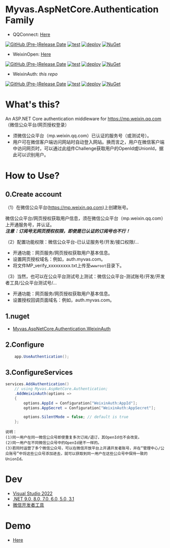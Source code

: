 # Myvas.AspNetCore.Authentication Family

* QQConnect: [Here](https://github.com/myvas/AspNetCore.Authentication.QQConnect)

[![GitHub (Pre-)Release Date](https://img.shields.io/github/release-date-pre/myvas/AspNetCore.Authentication.QQConnect?label=github)](https://github.com/myvas/AspNetCore.Authentication.QQConnect)
[![test](https://github.com/myvas/AspNetCore.Authentication.QQConnect/actions/workflows/dotnet.yml/badge.svg)](https://github.com/myvas/AspNetCore.Authentication.QQConnect/actions)
[![deploy](https://github.com/myvas/AspNetCore.Authentication.QQConnect/actions/workflows/nuget.yml/badge.svg)](https://github.com/myvas/AspNetCore.Authentication.QQConnect/actions)
[![NuGet](https://img.shields.io/nuget/v/Myvas.AspNetCore.Authentication.QQConnect.svg)](https://www.nuget.org/packages/Myvas.AspNetCore.Authentication.QQConnect)

* WeixinOpen: [Here](https://github.com/myvas/AspNetCore.Authentication.WeixinOpen)

[![GitHub (Pre-)Release Date](https://img.shields.io/github/release-date-pre/myvas/AspNetCore.Authentication.WeixinOpen?label=github)](https://github.com/myvas/AspNetCore.Authentication.WeixinOpen)
[![test](https://github.com/myvas/AspNetCore.Authentication.WeixinOpen/actions/workflows/dotnet.yml/badge.svg)](https://github.com/myvas/AspNetCore.Authentication.WeixinOpen/actions)
[![deploy](https://github.com/myvas/AspNetCore.Authentication.WeixinOpen/actions/workflows/nuget.yml/badge.svg)](https://github.com/myvas/AspNetCore.Authentication.WeixinOpen/actions)
[![NuGet](https://img.shields.io/nuget/v/Myvas.AspNetCore.Authentication.WeixinOpen.svg)](https://www.nuget.org/packages/Myvas.AspNetCore.Authentication.WeixinOpen)

* WeixinAuth: _this repo_

[![GitHub (Pre-)Release Date](https://img.shields.io/github/release-date-pre/myvas/AspNetCore.Authentication.WeixinAuth?label=github)](https://github.com/myvas/AspNetCore.Authentication.WeixinAuth)
[![test](https://github.com/myvas/AspNetCore.Authentication.WeixinAuth/actions/workflows/dotnet.yml/badge.svg)](https://github.com/myvas/AspNetCore.Authentication.WeixinAuth/actions)
[![deploy](https://github.com/myvas/AspNetCore.Authentication.WeixinAuth/actions/workflows/nuget.yml/badge.svg)](https://github.com/myvas/AspNetCore.Authentication.WeixinAuth/actions)
[![NuGet](https://img.shields.io/nuget/v/Myvas.AspNetCore.Authentication.WeixinAuth.svg)](https://www.nuget.org/packages/Myvas.AspNetCore.Authentication.WeixinAuth)


# What's this?
An ASP.NET Core authentication middleware for https://mp.weixin.qq.com （微信公众平台/网页授权登录）
* 须微信公众平台（mp.weixin.qq.com）已认证的服务号（或测试号）。
* 用户可在微信客户端访问网站时自动登入网站。换而言之，用户在微信客户端中访问网页时，可以通过此组件Challenge获取用户的OpenId或UnionId，据此可以识别用户。

# How to Use?
## 0.Create account
（1）在微信公众平台(https://mp.weixin.qq.com)上创建账号。

微信公众平台/网页授权获取用户信息，须在微信公众平台（mp.weixin.qq.com）上开通服务号，并认证。  
___注意：订阅号无网页授权权限，即使是已认证的订阅号也不行！___

（2）配置功能权限：微信公众平台-已认证服务号/开发/接口权限/...
- 开通功能：网页服务/网页授权获取用户基本信息。
- 设置网页授权域名：例如，auth.myvas.com。
- 将文件MP_verify_xxxxxxxxx.txt上传至`wwwroot`目录下。

（3）当然，也可以在公众平台测试号上测试：微信公众平台-测试账号/开发/开发者工具/公众平台测试号/...
- 开通功能：网页服务/网页授权获取用户基本信息。
- 设置授权回调页面域名：例如，auth.myvas.com。

## 1.nuget
* [Myvas.AspNetCore.Authentication.WeixinAuth](https://www.nuget.org/packages/Myvas.AspNetCore.Authentication.WeixinAuth)

## 2.Configure
```csharp
    app.UseAuthentication();
```


## 3.ConfigureServices
```csharp
services.AddAuthentication()
    // using Myvas.AspNetCore.Authentication;
    .AddWeixinAuth(options => 
    {
        options.AppId = Configuration["WeixinAuth:AppId"];
        options.AppSecret = Configuration["WeixinAuth:AppSecret"];

        options.SilentMode = false; // default is true
    };
```


```
说明：
(1)同一用户在同一微信公众号即使重复多次订阅/退订，其OpenId也不会改变。
(2)同一用户在不同微信公众号中的OpenId是不一样的。
(3)若同时运营了多个微信公众号，可以在微信开放平台上开通开发者账号，并在“管理中心/公众账号”中将这些公众号添加进去，就可以获取到同一用户在这些公众号中保持一致的UnionId。
```

# Dev
* [Visual Studio 2022](https://visualstudio.microsoft.com)
* [.NET 9.0, 8.0, 7.0, 6.0, 5.0, 3.1](https://dotnet.microsoft.com/en-us/download/dotnet)
* [微信开发者工具](https://mp.weixin.qq.com/debug/wxadoc/dev/devtools/download.html)

# Demo
* [Here](https://demo.auth.myvas.com)
